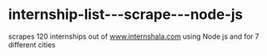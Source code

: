# internship-list---scrape---node-js
scrapes 120 internships out of www.internshala.com using Node js and for 7 different cities
